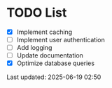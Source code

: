 # TODO List

- [x] Implement caching
- [ ] Implement user authentication
- [ ] Add logging
- [ ] Update documentation
- [x] Optimize database queries

Last updated: 2025-06-19 02:50
